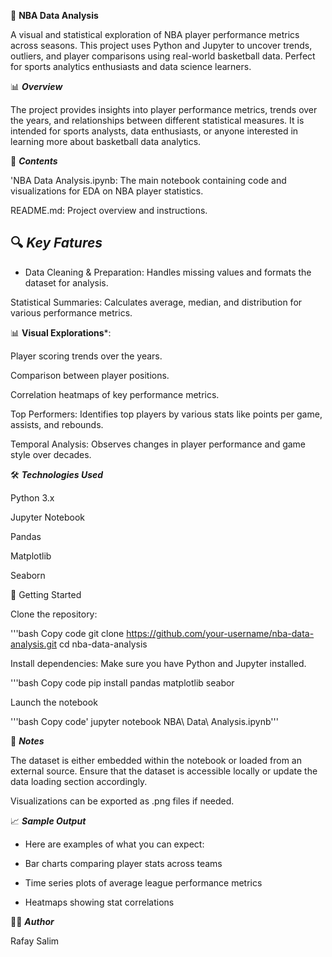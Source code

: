 🏀 
**NBA Data Analysis**


A visual and statistical exploration of NBA player performance metrics across seasons. This project uses Python and Jupyter to uncover trends, outliers, and player comparisons using real-world basketball data. Perfect for sports analytics enthusiasts and data science learners.

📊 
***Overview***


The project provides insights into player performance metrics, trends over the years, and relationships between different statistical measures. It is intended for sports analysts, data enthusiasts, or anyone interested in learning more about basketball data analytics.



📁 ***Contents***


'NBA Data Analysis.ipynb: The main notebook containing code and visualizations for EDA on NBA player statistics.

README.md: Project overview and instructions.

🔍 ***Key Fatures***
- 
- Data Cleaning & Preparation: Handles missing values and formats the dataset for analysis.

Statistical Summaries: Calculates average, median, and distribution for various performance metrics.

📊 **Visual Explorations***:

Player scoring trends over the years.

Comparison between player positions.

Correlation heatmaps of key performance metrics.

Top Performers: Identifies top players by various stats like points per game, assists, and rebounds.

Temporal Analysis: Observes changes in player performance and game style over decades.

🛠️ ***Technologies Used***

Python 3.x

Jupyter Notebook

Pandas

Matplotlib

Seaborn

🚀 Getting Started

Clone the repository:

'''bash
Copy code
git clone https://github.com/your-username/nba-data-analysis.git
cd nba-data-analysis

Install dependencies:
Make sure you have Python and Jupyter installed. 

'''bash
Copy code
pip install pandas matplotlib seabor

Launch the notebook

'''bash
Copy code'
jupyter notebook NBA\ Data\ Analysis.ipynb'''

📌 ***Notes***

The dataset is either embedded within the notebook or loaded from an external source. Ensure that the dataset is accessible locally or update the data loading section accordingly.

Visualizations can be exported as .png files if needed.

📈 ***Sample Output***
- Here are examples of what you can expect:

- Bar charts comparing player stats across teams

- Time series plots of average league performance metrics

- Heatmaps showing stat correlations

👨‍💻 ***Author***

Rafay Salim


